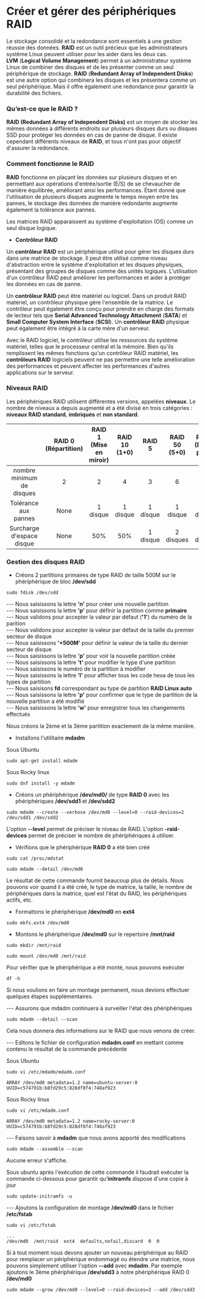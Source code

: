 # Créer et gérer des périphériques RAID

Le stockage consolidé et la redondance sont essentiels à une gestion réussie des données. **RAID** est un outil précieux que les administrateurs système Linux peuvent utiliser pour les aider dans les deux cas. <br>
**LVM** (**Logical Volume Management**) permet à un administrateur système Linux de combiner des disques et de les présenter comme un seul périphérique de stockage. **RAID** (**Redundant Array of Independent Disks**) est une autre option qui combinera les disques et les présentera comme un seul périphérique. Mais il offre également une redondance pour garantir la durabilité des fichiers.

### Qu’est-ce que le RAID ?

**RAID (Redundant Array of Independent Disks)** est un moyen de stocker les mêmes données à différents endroits sur plusieurs disques durs ou disques SSD pour protéger les données en cas de panne de disque. Il existe cependant différents niveaux de **RAID**, et tous n'ont pas pour objectif d'assurer la redondance.

### Comment fonctionne le RAID

**RAID** fonctionne en plaçant les données sur plusieurs disques et en permettant aux opérations d'entrée/sortie (E/S) de se chevaucher de manière équilibrée, améliorant ainsi les performances. Étant donné que l'utilisation de plusieurs disques augmente le temps moyen entre les pannes, le stockage des données de manière redondante augmente également la tolérance aux pannes.

Les matrices RAID apparaissent au système d'exploitation (OS) comme un seul disque logique.

- **Contrôleur RAID**

Un **contrôleur RAID** est un périphérique utilisé pour gérer les disques durs dans une matrice de stockage. Il peut être utilisé comme niveau d'abstraction entre le système d'exploitation et les disques physiques, présentant des groupes de disques comme des unités logiques. L'utilisation d'un contrôleur RAID peut améliorer les performances et aider à protéger les données en cas de panne.

Un **contrôleur RAID** peut être matériel ou logiciel. Dans un produit RAID matériel, un contrôleur physique gère l'ensemble de la matrice. Le contrôleur peut également être conçu pour prendre en charge des formats de lecteur tels que **Serial Advanced Technology Attachment** (**SATA**) et **Small Computer System Interface** (**SCSI**). Un **contrôleur RAID** physique peut également être intégré à la carte mère d'un serveur.

Avec le RAID logiciel, le contrôleur utilise les ressources du système matériel, telles que le processeur central et la mémoire. Bien qu'ils remplissent les mêmes fonctions qu'un contrôleur RAID matériel, les **contrôleurs RAID** logiciels peuvent ne pas permettre une telle amélioration des performances et peuvent affecter les performances d'autres applications sur le serveur.

### Niveaux RAID

Les périphériques RAID utilisent différentes versions, appelées **niveaux**. Le nombre de niveaux a depuis augmenté et a été divisé en trois catégories : **niveaux RAID standard**, **imbriqués** et **non standard**.

| |RAID 0 (Répartition)| RAID 1 (Mise en miroir) | RAID 10 (1+0)| RAID 5| RAID 50 (5+0)| RAID 6 (Double parité)| RAID 60 (6+0)|
|:----------:|:-----------:|:-----------:|:-----------:|:-----------:|:-----------:|:-----------:|:-----------:|
|nombre minimum de disques|2|2|4|3|6|4|8|
|Tolérance aux pannes|None|1 disque|1 disque|1 disque|1 disque|2 disques|2 disques|
|Surcharge d'espace disque|None|50%|50%|1 disque|2 disques|2 disques|4 disques|

### Gestion des disques RAID

- Créons 2 partitions primaires de type RAID de taille 500M sur le phériphérique de bloc **/dev/sdd**

```
sudo fdisk /dev/sdd
```

--- Nous saisissons la lettre **'n'** pour créer une nouvelle partition <br>
--- Nous saisissons la lettre **'p'** pour définir la partition comme **primaire** <br>
--- Nous validons pour accepter la valeur par défaut (**'1'**) du numéro de la parition <br>
--- Nous validons pour accepter la valeur par défaut de la taille du premier secteur de disque <br>
--- Nous saisissons **'+500M'** pour définir la valeur de la taille du dernier secteur de disque <br>
--- Nous saisissons la lettre **'p'** pour voir la nouvelle partition créée <br>
--- Nous saisissons la lettre **'t'** pour modifier le type d'une partition <br>
--- Nous saisissons le numéro de la partition à modifier <br>
--- Nous saisissons la lettre **'l'** pour afficher tous les code hexa de tous les types de partition <br>
--- Nous saisisons **fd** correspondant au type de partition **RAID Linux auto** <br>
--- Nous saisissons la lettre **'p'** pour confirmer que le type de partition de la nouvelle partition a été modifié <br>
--- Nous saisissons la lettre **'w'** pour enregistrer tous les changements effectués

Nous créons la 2ème et la 3ème partition exactement de la même manière.

- Installons l'utilitaire **mdadm**

Sous Ubuntu

```
sudo apt-get install mdadm
```

Sous Rocky linux

```
sudo dnf install -y mdadm
```

- Créons un phériphérique **/dev/md0/** de type **RAID 0** avec les phériphériques **/dev/sdd1** et **/dev/sdd2**

```
sudo mdadm --create --verbose /dev/md0 --level=0 --raid-devices=2 /dev/sdd1 /dev/sdd2
```

L'option **--level** permet de préciser le niveau de RAID. L'option **-raid-devices** permet de préciser le nombre de phériphériques à utiliser.

- Vérifions que le phériphérique **RAID 0** a été bien créé

```
sudo cat /proc/mdstat
```

```
sudo mdadm --detail /dev/md0
```

Le résultat de cette commande fournit beaucoup plus de détails. Nous pouvons voir quand il a été créé, le type de matrice, la taille, le nombre de périphériques dans la matrice, quel est l'état du RAID, les périphériques actifs, etc.

- Formattons le phériphérique **/dev/md0** en **ext4**

```
sudo mkfs.ext4 /dev/md0
```

- Montons le phériphérique **/dev/md0** sur le repertoire **/mnt/raid**

```
sudo mkdir /mnt/raid
```

```
sudo mount /dev/md0 /mnt/raid
```

Pour vérifier que le phériphérique a été monté, nous pouvons exécuter

```
df -h
```

Si nous voulions en faire un montage permanent, nous devions effectuer quelques étapes supplémentaires.

--- Assurons que mdadm continuera à surveiller l'état des phériphériques

```
sudo mdadm --detail --scan
```

Cela nous donnera des informations sur le RAID que nous venons de créer.

--- Editons le fichier de configuration **mdadm.conf** en mettant comme contenu le résultat de la commande précédente

Sous Ubuntu

```
sudo vi /etc/mdadm/mdadm.conf
```

```
ARRAY /dev/md0 metadata=1.2 name=ubuntu-server:0 UUID=c574791b:b8fd29c5:828df8f4:748af923
```

Sous Rocky linux

```
sudo vi /etc/mdadm.conf
```

```
ARRAY /dev/md0 metadata=1.2 name=rocky-server:0 UUID=c574791b:b8fd29c5:828df8f4:748af923
```

--- Faisons savoir à **mdadm** que nous avons apporté des modifications

```
sudo mdadm --assemble --scan
```

Aucune erreur s'affiche.

Sous ubuntu après l'exécution de cette commande il faudrait exécuter la commande ci-dessous pour garantir qu'**initramfs** dispose d'une copie à jour

```
sudo update-initramfs -u
```

--- Ajoutons la configuration de montage **/dev/md0** dans le fichier **/etc/fstab**

```
sudo vi /etc/fstab
```

```
...
/dev/md0  /mnt/raid  ext4  defaults,nofail,discard  0  0
```

Si à tout moment nous devons ajouter un nouveau périphérique au RAID pour remplacer un périphérique endommagé ou étendre une matrice, nous pouvons simplement utiliser l'option **--add** avec **mdadm**. Par exemple ajoutons le 3ème phériphérique **/dev/sdd3** à notre phériphérique RAID 0 **/dev/md0**

```
sudo mdadm --grow /dev/md0 --level=0 --raid-devices=3 --add /dev/sdd3
```